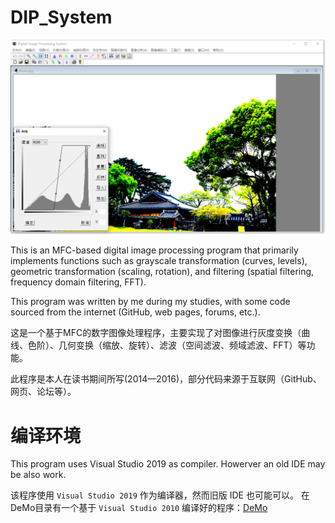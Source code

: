 # DIP_System

![UI](./images/DIP_System.png)

This is an MFC-based digital image processing program that primarily implements functions such as grayscale transformation (curves, levels), geometric transformation (scaling, rotation), and filtering (spatial filtering, frequency domain filtering, FFT).

This program was written by me during my studies, with some code sourced from the internet (GitHub, web pages, forums, etc.).

这是一个基于MFC的数字图像处理程序，主要实现了对图像进行灰度变换（曲线、色阶）、几何变换（缩放、旋转）、滤波（空间滤波、频域滤波、FFT）等功能。

此程序是本人在读书期间所写(2014—2016)，部分代码来源于互联网（GitHub、网页、论坛等）。

# 编译环境

This program uses Visual Studio 2019 as compiler. Howerver an old IDE may be also work.

该程序使用 `Visual Studio 2019` 作为编译器，然而旧版 IDE 也可能可以。
在 DeMo目录有一个基于 `Visual Studio 2010` 编译好的程序：[DeMo](./DeMo/DIP_System.exe)
